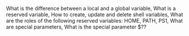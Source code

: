 What is the difference between a local and a global variable, What is a reserved variable, How to create, update and delete shell variables, What are the roles of the following reserved variables: HOME, PATH, PS1, What are special parameters, What is the special parameter $??
